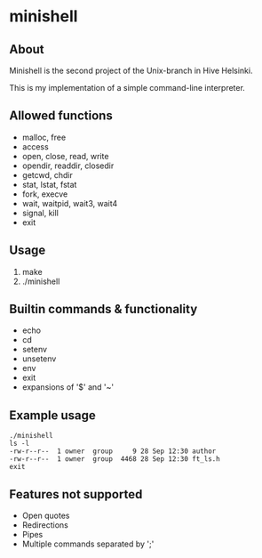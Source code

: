 # minishell

## About
Minishell is the second project of the Unix-branch in Hive Helsinki. <br>

This is my implementation of a simple command-line interpreter.

## Allowed functions
* malloc, free
* access
* open, close, read, write
* opendir, readdir, closedir
* getcwd, chdir
* stat, lstat, fstat
* fork, execve
* wait, waitpid, wait3, wait4
* signal, kill
* exit

## Usage

1. make
2. ./minishell

## Builtin commands & functionality
* echo
* cd
* setenv
* unsetenv
* env
* exit
* expansions of '$' and '~'

## Example usage
``` 
./minishell
ls -l
-rw-r--r--  1 owner  group     9 28 Sep 12:30 author
-rw-r--r--  1 owner  group  4468 28 Sep 12:30 ft_ls.h
exit
```

## Features not supported 
* Open quotes
* Redirections
* Pipes
* Multiple commands separated by ';'

